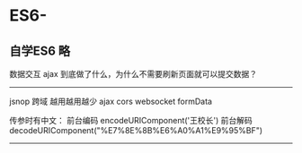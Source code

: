 # ES6-
自学ES6
略
--------------------------------------------------------------------------------------
数据交互
ajax 到底做了什么，为什么不需要刷新页面就可以提交数据？

--------------------------------------------------------------------------------------
jsnop 跨域 越用越用越少
ajax
cors
websocket
formData

传参时有中文：
    前台编码 encodeURIComponent('王校长')
    前台解码 decodeURIComponent("%E7%8E%8B%E6%A0%A1%E9%95%BF")

 --------------------------------------------------------------------------------------   
